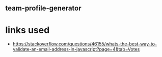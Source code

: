## team-profile-generator

# links used
- https://stackoverflow.com/questions/46155/whats-the-best-way-to-validate-an-email-address-in-javascript?page=4&tab=Votes